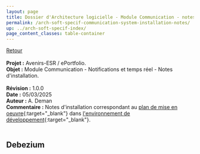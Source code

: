 ```yaml
---
layout: page
title: Dossier d'Architecture logicielle - Module Communication - notes d'installation
permalink: /arch-soft-specif-communication-system-installation-notes/
up: ../arch-soft-specif-index/
page_content_classes: table-container
---
```

[Retour](arch-soft-specif-communication.markdown)<br/>
<br/>
**Projet :** Avenirs-ESR / ePortfolio. <br/>
**Objet :** Module Communication - Notifications et temps réel - Notes d'installation.<br/>
<br/>
**Révision :** 1.0.0<br/>
**Date :** 05/03/2025<br/>
**Auteur :** A. Deman<br/>
**Commentaire :** Notes d'installation correspondant au [plan de mise en oeuvre](../arch-soft-specif-communication-system-integration-plan/){:target="_blank"} dans [l'environnement de développement](../srv-dev/){:target="_blank"}.<br/>
<br/>

## Debezium


